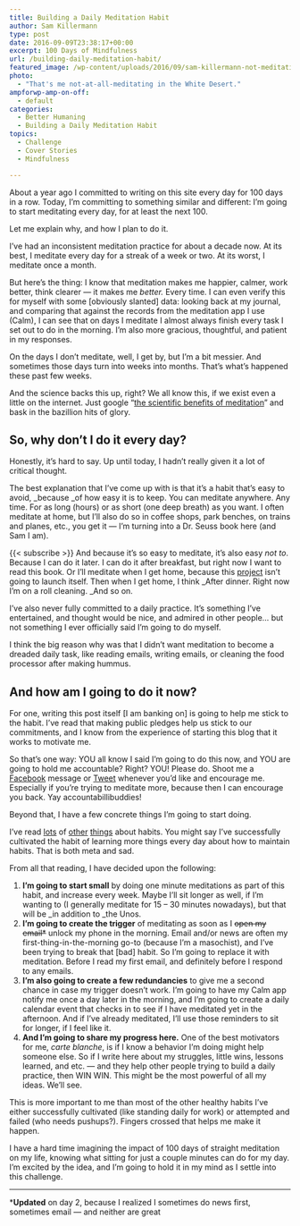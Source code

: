 ```yaml
---
title: Building a Daily Meditation Habit
author: Sam Killermann
type: post
date: 2016-09-09T23:38:17+00:00
excerpt: 100 Days of Mindfulness
url: /building-daily-meditation-habit/
featured_image: /wp-content/uploads/2016/09/sam-killermann-not-meditating-in-egypt.jpg
photo:
  - "That's me not-at-all-meditating in the White Desert."
ampforwp-amp-on-off:
  - default
categories:
  - Better Humaning
  - Building a Daily Meditation Habit
topics:
  - Challenge
  - Cover Stories
  - Mindfulness

---
```

About a year ago I committed to writing on this site every day for 100 days in a row. Today, I&#8217;m committing to something similar and different: I&#8217;m going to start meditating every day, for at least the next 100.

Let me explain why, and how I plan to do it.

I&#8217;ve had an inconsistent meditation practice for about a decade now. At its best, I meditate every day for a streak of a week or two. At its worst, I meditate once a month.

But here&#8217;s the thing: I know that meditation makes me happier, calmer, work better, think clearer &#8212; it makes me _better._ Every time. I can even verify this for myself with some [obviously slanted] data: looking back at my journal, and comparing that against the records from the meditation app I use (Calm), I can see that on days I meditate I almost always finish every task I set out to do in the morning. I&#8217;m also more gracious, thoughtful, and patient in my responses.

On the days I don&#8217;t meditate, well, I get by, but I&#8217;m a bit messier. And sometimes those days turn into weeks into months. That&#8217;s what&#8217;s happened these past few weeks.

And the science backs this up, right? We all know this, if we exist even a little on the internet. Just google &#8220;[the scientific benefits of meditation][1]&#8221; and bask in the bazillion hits of glory.

<!--more-->

## So, why don&#8217;t I do it every day?

Honestly, it&#8217;s hard to say. Up until today, I hadn&#8217;t really given it a lot of critical thought.

The best explanation that I&#8217;ve come up with is that it&#8217;s a habit that&#8217;s easy to avoid, _because _of how easy it is to keep. You can meditate anywhere. Any time. For as long (hours) or as short (one deep breath) as you want. I often meditate at home, but I&#8217;ll also do so in coffee shops, park benches, on trains and planes, etc., you get it &#8212; I&#8217;m turning into a Dr. Seuss book here (and Sam I am).

{{< subscribe >}}
And because it&#8217;s so easy to meditate, it&#8217;s also easy _not to_. Because I can do it later. I can do it after breakfast, but right now I want to read this book. Or I&#8217;ll meditate when I get home, because this [project][2] isn&#8217;t going to launch itself. Then when I get home, I think _After dinner. Right now I&#8217;m on a roll cleaning. _And so on.

I&#8217;ve also never fully committed to a daily practice. It&#8217;s something I&#8217;ve entertained, and thought would be nice, and admired in other people&#8230; but not something I ever officially said I&#8217;m going to do myself.

I think the big reason why was that I didn&#8217;t want meditation to become a dreaded daily task, like reading emails, writing emails, or cleaning the food processor after making hummus.

## And how am I going to do it now?

For one, writing this post itself [I am banking on] is going to help me stick to the habit. I&#8217;ve read that making public pledges help us stick to our commitments, and I know from the experience of starting this blog that it works to motivate me.

So that&#8217;s one way: YOU all know I said I&#8217;m going to do this now, and YOU are going to hold me accountable? Right? YOU! Please do. Shoot me a [Facebook][3] message or [Tweet][4] whenever you&#8217;d like and encourage me. Especially if you&#8217;re trying to meditate more, because then I can encourage you back. Yay accountabillibuddies!

Beyond that, I have a few concrete things I&#8217;m going to start doing.

I&#8217;ve read [lots][5] of [other][6] [things][7] about habits. You might say I&#8217;ve successfully cultivated the habit of learning more things every day about how to maintain habits. That is both meta and sad.

From all that reading, I have decided upon the following:

  1. **I&#8217;m going to start small** by doing one minute meditations as part of this habit, and increase every week. Maybe I&#8217;ll sit longer as well, if I&#8217;m wanting to (I generally meditate for 15 &#8211; 30 minutes nowadays), but that will be _in addition to _the Unos.
  2. **I&#8217;m going to create the trigger** of meditating as soon as I <del>open my email*</del> unlock my phone in the morning. Email and/or news are often my first-thing-in-the-morning go-to (because I&#8217;m a masochist), and I&#8217;ve been trying to break that [bad] habit. So I&#8217;m going to replace it with meditation. Before I read my first email, and definitely before I respond to any emails.
  3. **I&#8217;m also going to create a few redundancies** to give me a second chance in case my trigger doesn&#8217;t work. I&#8217;m going to have my Calm app notify me once a day later in the morning, and I&#8217;m going to create a daily calendar event that checks in to see if I have meditated yet in the afternoon. And if I&#8217;ve already meditated, I&#8217;ll use those reminders to sit for longer, if I feel like it.
  4. **And I&#8217;m going to share my progress here.** One of the best motivators for me, _carte blanche_, is if I know a behavior I&#8217;m doing might help someone else. So if I write here about my struggles, little wins, lessons learned, and etc. &#8212; and they help other people trying to build a daily practice, then WIN WIN. This might be the most powerful of all my ideas. We&#8217;ll see.

This is more important to me than most of the other healthy habits I&#8217;ve either successfully cultivated (like standing daily for work) or attempted and failed (who needs pushups?). Fingers crossed that helps me make it happen.

I have a hard time imagining the impact of 100 days of straight meditation on my life, knowing what sitting for just a couple minutes can do for my day. I&#8217;m excited by the idea, and I&#8217;m going to hold it in my mind as I settle into this challenge.

***

***Updated** on day 2, because I realized I sometimes do news first, sometimes email &#8212; and neither are great

 [1]: http://lmgtfy.com/?q=the+scientific+benefits+of+meditation
 [2]: http://facilitating.xyz
 [3]: http://facebook.com/killermann
 [4]: http://twitter.com/killermann
 [5]: http://zenhabits.net/
 [6]: http://99u.com/articles/17123/5-scientific-ways-to-build-habits-that-stick
 [7]: http://zenhabitsbook.com/